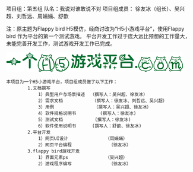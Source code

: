 

项目组：第五组
队名：我说对谁敢说不对
项目组成员：
			徐友冰（组长）、吴兴超、刘哲远、周婳婳、舒歆

注：原主题为Flappy bird H5模仿，经商讨改为“H5小游戏平台”，使用Flappy bird 作为平台的第一个测试游戏。
	平台开发工作过于庞大远比预想的工作量大，未能完善开发工作，测试游戏开发工作已完成。

<img src="0.4/img/logo.png">

	本项目为一个H5小游戏平台，项目组成员做了以下工作：
			1.文档撰写
			    1）典型用户与场景描述  （撰写人：吴兴超、徐友冰）
				2）需求文档           （撰写人：徐友冰、刘哲远、吴兴超）
				3）用例               （撰写人：吴兴超、徐友冰）
				4）软件规格说明书		  (撰写人：徐友冰)
				5）测试文档			  (撰写人：徐友冰)
				6）软件使用说明书      (撰写人：舒歆、徐友冰)
			2.平台开发
				1）网页UI设计		  	  （周婳婳）
				2）网页平台编程			  （徐友冰）
			3.flappy bird游戏开发
				1）界面元素ps			  （吴兴超）
				2）游戏程序编写			  （徐友冰）	